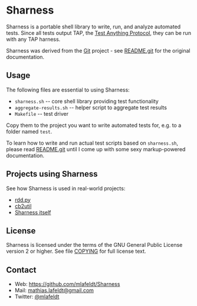 Sharness
========

Sharness is a portable shell library to write, run, and analyze automated tests.
Since all tests output TAP, the [Test Anything Protocol], they can be run with
any TAP harness.

Sharness was derived from the [Git] project - see [README.git] for the original
documentation.


Usage
-----

The following files are essential to using Sharness:

* `sharness.sh` -- core shell library providing test functionality
* `aggregate-results.sh` -- helper script to aggregate test results
* `Makefile` -- test driver

Copy them to the project you want to write automated tests for, e.g. to a folder
named `test`.

To learn how to write and run actual test scripts based on `sharness.sh`, please
read [README.git] until I come up with some sexy markup-powered documentation.


Projects using Sharness
-----------------------

See how Sharness is used in real-world projects:

* [rdd.py](https://github.com/mlafeldt/rdd.py/tree/master/test)
* [cb2util](https://github.com/mlafeldt/cb2util/tree/master/t)
* [Sharness itself](https://github.com/mlafeldt/Sharness/blob/master/test)


License
-------

Sharness is licensed under the terms of the GNU General Public License version
2 or higher. See file [COPYING] for full license text.


Contact
-------

* Web: <https://github.com/mlafeldt/Sharness>
* Mail: <mathias.lafeldt@gmail.com>
* Twitter: [@mlafeldt](https://twitter.com/mlafeldt)


[COPYING]: https://github.com/mlafeldt/Sharness/blob/master/COPYING
[Git]: http://git-scm.com/
[README.git]: https://github.com/mlafeldt/Sharness/blob/master/README.git
[Test Anything Protocol]: http://testanything.org/
